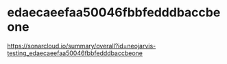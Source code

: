 # edaecaeefaa50046fbbfedddbaccbeone
https://sonarcloud.io/summary/overall?id=neojarvis-testing_edaecaeefaa50046fbbfedddbaccbeone
